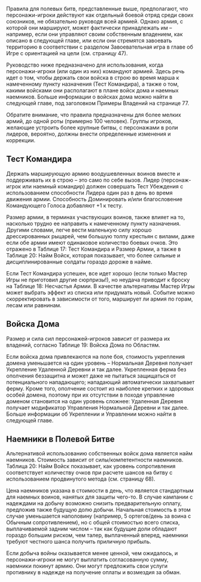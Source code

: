 Правила для полевых битв, представленные выше, предполагают, что персонажи-игроки действуют как отдельный боевой отряд среди своих союзников, не обязательно руководя всей армией. Однако армия, с которой они маршируют, может фактически принадлежать им – например, если они управляют своим собственным владением, как описано в следующей главе, или если они стремятся завоевать территорию в соответствии с разделом Завоевательная игра в главе об Игре с ориентацией на цели (см. страницу 47).

Руководство ниже предназначено для использования, когда персонажи-игроки (или один из них) командуют армией. Здесь речь идет о том, чтобы держать свои войска в строю во время марша к намеченному пункту назначения (Тест Командира), а также о том, какими войсками они располагают в плане войск дома и наемных наемников. Больше информации о войсках дома можно найти в следующей главе, под заголовком Примеры Владений на странице 77.

Обратите внимание, что правила предназначены для более мелких армий, до одной роты (примерно 100 человек). Группы игроков, желающие устроить более крупные битвы, с персонажами в роли лидеров, вероятно, должны внести определенные изменения и коррекции.

## Тест Командира

Держать марширующую армию воодушевленных воинов вместе и поддерживать их в строю – это само по себе вызов. Лидер (персонаж-игрок или наемный командир) должен совершать Тест Убеждения с использованием способности Лидера один раз в день во время движения армии. Способность Доминировать и/или благословение Командующего Голоса добавляют +1 к тесту.

Размер армии, в терминах участвующих воинов, также влияет на то, насколько трудно ее направить к намеченному пункту назначения. Другими словами, легче вести маленькую силу хорошо дрессированных рыцарей, чем большую толпу крестьян с вилами, даже если обе армии имеют одинаковое количество боевых очков. Это отражено в Таблице 17: Тест Командира и Размер Армии, а также в Таблице 20: Найм Войск, которая показывает, что более сильные и дисциплинированные солдаты гораздо дороже в найме.

Если Тест Командира успешен, все идет хорошо (если только Мастер Игры не приготовил другие сюрпризы!), но неудача приводит к броску на Таблице 18: Несчастья Армии. В качестве альтернативы Мастер Игры может выбрать эффект из списка или придумать новый. Событие можно скорректировать в зависимости от того, марширует ли армия по горам, лесам или равнинам.

## Войска Дома

Размер и сила сил персонажей-игроков зависит от размера их владений, согласно Таблице 19: Войска Дома по Областям.

Если войска дома привлекаются на поле боя, стоимость укрепления домена уменьшается на один уровень – Нормальная Деревня получает Укрепление Удаленной Деревни и так далее. Укрепленная ферма без ополчения беззащитна и может даже не пытаться защищаться от потенциального нападающего; нападающий автоматически захватывает ферму. Кроме того, ополчение состоит из наиболее крепких и здоровых особей домена, поэтому при их отсутствии в походе управление доменом становится на один уровень сложнее: Удаленная Деревня получает модификатор Управления Нормальной Деревни и так далее. Больше информации об Укреплении и Управлении можно найти в следующей главе.
## Наемники в Полевой Битве

Альтернативой использованию собственных войск дома является найм наемников. Стоимость зависит от силы/компетентности наемников. Таблица 20: Найм Войск показывает, как уровень сопротивления соответствует количеству очков при расчете шансов на битву с использованием продвинутого метода (см. страницу 68).

Цена наемников указана в стоимости в день, что является стандартным для наемных воинов, нанятых для защиты чего-то. В случае кампании с надеждами на добычу возможно снизить предварительную оплату, предложив также будущую долю добычи. Начальная стоимость в этом случае уменьшается наполовину (например, 5 ортегов/день за воина с Обычным сопротивлением), но с общей стоимостью всего списка, выплачиваемой задним числом – так как будущие доли обладают гораздо большим риском, чем талер, выплаченный вперед, наемники требуют честного шанса получить приличную прибыль.

Если добыча войны оказывается менее ценной, чем ожидалось, и персонажи-игроки не могут выплатить согласованную сумму, наемники покинут армию. Они могут предложить свои услуги противнику в надежде на получение оплаты и возмездия за обман.
